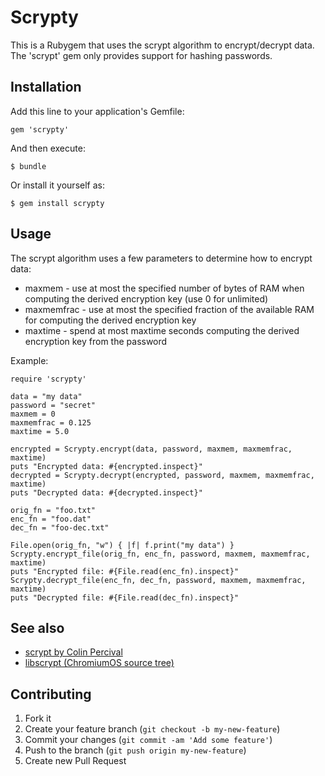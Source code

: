 # Scrypty

This is a Rubygem that uses the scrypt algorithm to encrypt/decrypt data.
The 'scrypt' gem only provides support for hashing passwords.

## Installation

Add this line to your application's Gemfile:

    gem 'scrypty'

And then execute:

    $ bundle

Or install it yourself as:

    $ gem install scrypty

## Usage

The scrypt algorithm uses a few parameters to determine how to encrypt data:
* maxmem - use at most the specified number of bytes of RAM when computing the
  derived encryption key (use 0 for unlimited)
* maxmemfrac - use at most the specified fraction of the available RAM for
  computing the derived encryption key
* maxtime - spend at most maxtime seconds computing the derived encryption key
  from the password

Example:

    require 'scrypty'

    data = "my data"
    password = "secret"
    maxmem = 0
    maxmemfrac = 0.125
    maxtime = 5.0

    encrypted = Scrypty.encrypt(data, password, maxmem, maxmemfrac, maxtime)
    puts "Encrypted data: #{encrypted.inspect}"
    decrypted = Scrypty.decrypt(encrypted, password, maxmem, maxmemfrac, maxtime)
    puts "Decrypted data: #{decrypted.inspect}"

    orig_fn = "foo.txt"
    enc_fn = "foo.dat"
    dec_fn = "foo-dec.txt"

    File.open(orig_fn, "w") { |f| f.print("my data") }
    Scrypty.encrypt_file(orig_fn, enc_fn, password, maxmem, maxmemfrac, maxtime)
    puts "Encrypted file: #{File.read(enc_fn).inspect}"
    Scrypty.decrypt_file(enc_fn, dec_fn, password, maxmem, maxmemfrac, maxtime)
    puts "Decrypted file: #{File.read(dec_fn).inspect}"

## See also

* [scrypt by Colin Percival](http://www.tarsnap.com/scrypt.html)
* [libscrypt (ChromiumOS source tree)](http://git.chromium.org/gitweb/?p=chromiumos/third_party/libscrypt.git;a=summary)

## Contributing

1. Fork it
2. Create your feature branch (`git checkout -b my-new-feature`)
3. Commit your changes (`git commit -am 'Add some feature'`)
4. Push to the branch (`git push origin my-new-feature`)
5. Create new Pull Request
